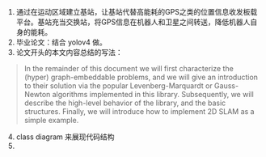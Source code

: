 1. 通过在运动区域建立基站，让基站代替高能耗的GPS之类的位置信息收发板载平台。基站充当交换站，将GPS信息在机器人和卫星之间转送，降低机器人自身的能耗。
2. 毕业论文：结合 yolov4 做。
3. 论文开头的本文内容总结的写法：
> In the remainder of this document we will first characterize the (hyper) graph-embeddable problems, and we will give an introduction to their solution via the popular Levenberg-Marquardt or Gauss-Newton algorithms implemented in this library. Subsequently, we will describe the high-level behavior of the library, and the basic structures. Finally, we will introduce how to implement 2D SLAM as a simple example.
4. class diagram 来展现代码结构 
5. 